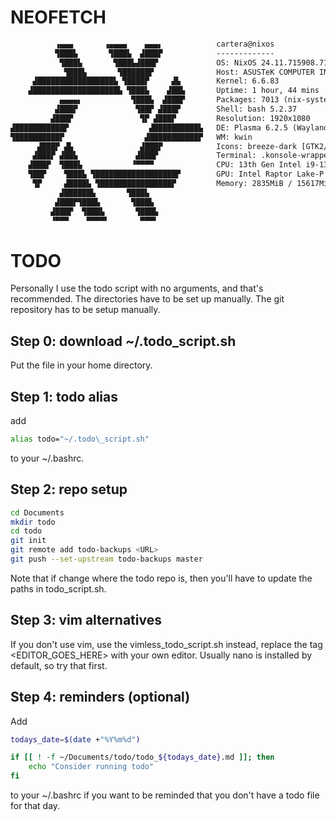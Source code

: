 # NEOFETCH
```txt
          ▗▄▄▄       ▗▄▄▄▄    ▄▄▄▖            cartera@nixos 
          ▜███▙       ▜███▙  ▟███▛            ------------- 
           ▜███▙       ▜███▙▟███▛             OS: NixOS 24.11.715908.7105ae395770 (Vicuna) x86\_64 
            ▜███▙       ▜██████▛              Host: ASUSTeK COMPUTER INC. K5504VA 
     ▟█████████████████▙ ▜████▛     ▟▙        Kernel: 6.6.83 
    ▟███████████████████▙ ▜███▙    ▟██▙       Uptime: 1 hour, 44 mins 
           ▄▄▄▄▖           ▜███▙  ▟███▛       Packages: 7013 (nix-system), 632 (nix-user) 
          ▟███▛             ▜██▛ ▟███▛        Shell: bash 5.2.37 
         ▟███▛               ▜▛ ▟███▛         Resolution: 1920x1080 
▟███████████▛                  ▟██████████▙   DE: Plasma 6.2.5 (Wayland) 
▜██████████▛                  ▟███████████▛   WM: kwin 
      ▟███▛ ▟▙               ▟███▛            Icons: breeze-dark [GTK2/3] 
     ▟███▛ ▟██▙             ▟███▛             Terminal: .konsole-wrappe 
    ▟███▛  ▜███▙           ▝▀▀▀▀              CPU: 13th Gen Intel i9-13900H (20) @ 5.200GHz 
    ▜██▛    ▜███▙ ▜██████████████████▛        GPU: Intel Raptor Lake-P [Iris Xe Graphics] 
     ▜▛     ▟████▙ ▜████████████████▛         Memory: 2835MiB / 15617MiB 
           ▟██████▙       ▜███▙
          ▟███▛▜███▙       ▜███▙                                      
         ▟███▛  ▜███▙       ▜███▙                                     
         ▝▀▀▀    ▀▀▀▀▘       ▀▀▀▘
```

# TODO
Personally I use the todo script with no arguments, and that's recommended.
The directories have to be set up manually.
The git repository has to be setup manually.

## Step 0: download ~/.todo\_script.sh
Put the file in your home directory.

## Step 1: todo alias
add
```bash
alias todo="~/.todo\_script.sh"
```
to your ~/.bashrc.

## Step 2: repo setup
```bash
cd Documents
mkdir todo
cd todo
git init
git remote add todo-backups <URL>
git push --set-upstream todo-backups master
```
Note that if change where the todo repo is, then you'll have to update the
paths in todo\_script.sh.

## Step 3: vim alternatives
If you don't use vim, use the vimless\_todo\_script.sh instead, replace 
the tag \<EDITOR\_GOES\_HERE\> with your own editor. Usually nano is
installed by default, so try that first.

## Step 4: reminders (optional)
Add 
```bash
todays_date=$(date +"%Y%m%d")

if [[ ! -f ~/Documents/todo/todo_${todays_date}.md ]]; then
    echo "Consider running todo"
fi
```
to your ~/.bashrc if you want to be reminded that you don't have a todo
file for that day.
